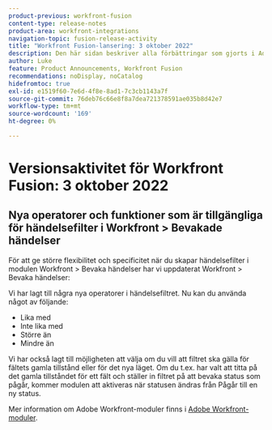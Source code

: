 ```yaml
---
product-previous: workfront-fusion
content-type: release-notes
product-area: workfront-integrations
navigation-topic: fusion-release-activity
title: "Workfront Fusion-lansering: 3 oktober 2022"
description: Den här sidan beskriver alla förbättringar som gjorts i Adobe Workfront Fusion den 3 oktober 2022.
author: Luke
feature: Product Announcements, Workfront Fusion
recommendations: noDisplay, noCatalog
hidefromtoc: true
exl-id: e1519f60-7e6d-4f8e-8ad1-7c3cb1143a7f
source-git-commit: 76deb76c66e8f8a7dea721378591ae035b8d42e7
workflow-type: tm+mt
source-wordcount: '169'
ht-degree: 0%

---
```


# Versionsaktivitet för Workfront Fusion: 3 oktober 2022

## Nya operatorer och funktioner som är tillgängliga för händelsefilter i Workfront > Bevakade händelser

För att ge större flexibilitet och specificitet när du skapar händelsefilter i modulen Workfront > Bevaka händelser har vi uppdaterat Workfront > Bevaka händelser:

Vi har lagt till några nya operatorer i händelsefiltret. Nu kan du använda något av följande:

* Lika med
* Inte lika med
* Större än
* Mindre än

Vi har också lagt till möjligheten att välja om du vill att filtret ska gälla för fältets gamla tillstånd eller för det nya läget. Om du t.ex. har valt att titta på det gamla tillståndet för ett fält och ställer in filtret på att bevaka status som pågår, kommer modulen att aktiveras när statusen ändras från Pågår till en ny status.

Mer information om Adobe Workfront-moduler finns i [Adobe Workfront-moduler](/help/quicksilver/workfront-fusion/apps-and-their-modules/workfront-modules.md).
